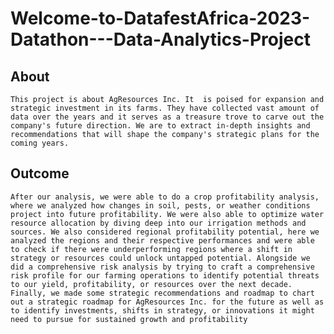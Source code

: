 # Welcome-to-DatafestAfrica-2023-Datathon---Data-Analytics-Project
## About
`This project is about AgResources Inc. It  is poised for expansion and strategic investment in its farms. They have collected vast amount of data over the years and it serves as a treasure trove to carve out the company's future direction. We are to extract in-depth insights and recommendations that will shape the company's strategic plans for the coming years.`

## Outcome
`After our analysis, we were able to do a crop profitability analysis, where we analyzed how changes in soil, pests, or weather conditions project into future profitability. We were also able to optimize water resource allocation by diving deep into our irrigation methods and sources. We also considered regional profitability potential, here we analyzed the regions and their respective performances and were able to check if there were underperforming regions where a shift in strategy or resources could unlock untapped potential. Alongside we did a comprehensive risk analysis by trying to craft a comprehensive risk profile for our farming operations to identify potential threats to our yield, profitability, or resources over the next decade. Finally, we made some strategic recommendations and roadmap to chart out a strategic roadmap for AgResources Inc. for the future as well as to identify investments, shifts in strategy, or innovations it might need to pursue for sustained growth and profitability`
